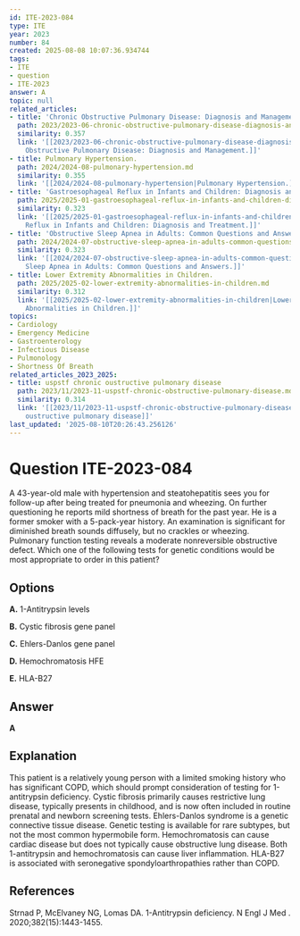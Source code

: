 ```yaml
---
id: ITE-2023-084
type: ITE
year: 2023
number: 84
created: 2025-08-08 10:07:36.934744
tags:
- ITE
- question
- ITE-2023
answer: A
topic: null
related_articles:
- title: 'Chronic Obstructive Pulmonary Disease: Diagnosis and Management.'
  path: 2023/2023-06-chronic-obstructive-pulmonary-disease-diagnosis-and-manageme.md
  similarity: 0.357
  link: '[[2023/2023-06-chronic-obstructive-pulmonary-disease-diagnosis-and-manageme|Chronic
    Obstructive Pulmonary Disease: Diagnosis and Management.]]'
- title: Pulmonary Hypertension.
  path: 2024/2024-08-pulmonary-hypertension.md
  similarity: 0.355
  link: '[[2024/2024-08-pulmonary-hypertension|Pulmonary Hypertension.]]'
- title: 'Gastroesophageal Reflux in Infants and Children: Diagnosis and Treatment.'
  path: 2025/2025-01-gastroesophageal-reflux-in-infants-and-children-diagnosis-an.md
  similarity: 0.323
  link: '[[2025/2025-01-gastroesophageal-reflux-in-infants-and-children-diagnosis-an|Gastroesophageal
    Reflux in Infants and Children: Diagnosis and Treatment.]]'
- title: 'Obstructive Sleep Apnea in Adults: Common Questions and Answers.'
  path: 2024/2024-07-obstructive-sleep-apnea-in-adults-common-questions-and-answe.md
  similarity: 0.323
  link: '[[2024/2024-07-obstructive-sleep-apnea-in-adults-common-questions-and-answe|Obstructive
    Sleep Apnea in Adults: Common Questions and Answers.]]'
- title: Lower Extremity Abnormalities in Children.
  path: 2025/2025-02-lower-extremity-abnormalities-in-children.md
  similarity: 0.312
  link: '[[2025/2025-02-lower-extremity-abnormalities-in-children|Lower Extremity
    Abnormalities in Children.]]'
topics:
- Cardiology
- Emergency Medicine
- Gastroenterology
- Infectious Disease
- Pulmonology
- Shortness Of Breath
related_articles_2023_2025:
- title: uspstf chronic oustructive pulmonary disease
  path: 2023/11/2023-11-uspstf-chronic-obstructive-pulmonary-disease.md
  similarity: 0.314
  link: '[[2023/11/2023-11-uspstf-chronic-obstructive-pulmonary-disease|uspstf chronic
    oustructive pulmonary disease]]'
last_updated: '2025-08-10T20:26:43.256126'
---
```


# Question ITE-2023-084

A 43-year-old male with hypertension and steatohepatitis sees you for follow-up after being treated for pneumonia and wheezing. On further questioning he reports mild shortness of breath for the past year. He is a former smoker with a 5-pack-year history. An examination is significant for diminished breath sounds diffusely, but no crackles or wheezing. Pulmonary function testing reveals a moderate nonreversible obstructive defect. Which one of the following tests for genetic conditions would be most appropriate to order in this patient?

## Options

**A.** 1-Antitrypsin levels

**B.** Cystic fibrosis gene panel

**C.** Ehlers-Danlos gene panel

**D.** Hemochromatosis HFE

**E.** HLA-B27

## Answer

**A**

## Explanation

This patient is a relatively young person with a limited smoking history who has significant COPD, which should prompt consideration of testing for 1-antitrypsin deficiency. Cystic fibrosis primarily causes restrictive lung disease, typically presents in childhood, and is now often included in routine prenatal and newborn screening tests. Ehlers-Danlos syndrome is a genetic connective tissue disease. Genetic testing is available for rare subtypes, but not the most common hypermobile form. Hemochromatosis can cause cardiac disease but does not typically cause obstructive lung disease. Both 1-antitrypsin and hemochromatosis can cause liver inflammation. HLA-B27 is associated with seronegative spondyloarthropathies rather than COPD.

## References

Strnad P, McElvaney NG, Lomas DA. 1-Antitrypsin deficiency. N Engl J Med . 2020;382(15):1443-1455.

